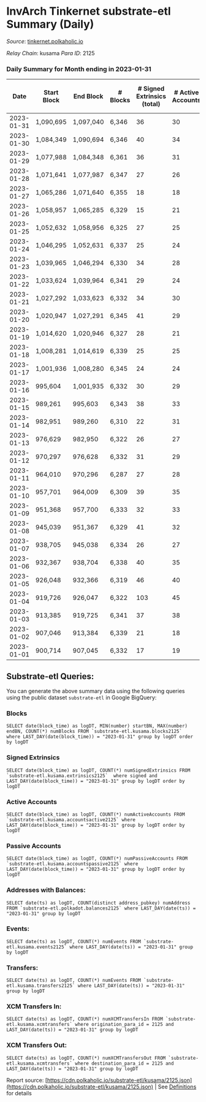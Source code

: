 # InvArch Tinkernet substrate-etl Summary (Daily)

_Source_: [tinkernet.polkaholic.io](https://tinkernet.polkaholic.io)

*Relay Chain*: kusama
*Para ID*: 2125



### Daily Summary for Month ending in 2023-01-31


| Date | Start Block | End Block | # Blocks | # Signed Extrinsics (total) | # Active Accounts | # Passive | # New | # Addresses with Balances | # Events | # Transfers | # XCM Transfers In | # XCM Transfers Out | Issues | 
| ---- | ----------- | --------- | -------- | --------------------------- | ----------------- | --------- | ----- | ------------------------- | -------- | ----------- | ------------------ | ------------------- | ------ |
| 2023-01-31 | 1,090,695 | 1,097,040 | 6,346 | 36 | 30 | 4 | 1 | 1,861 | 13,745 | 778  | 2  | 11  |  |
| 2023-01-30 | 1,084,349 | 1,090,694 | 6,346 | 40 | 34 | 3 |  | 1,860 | 13,879 | 883  | 1  | 17  |  |
| 2023-01-29 | 1,077,988 | 1,084,348 | 6,361 | 36 | 31 | 3 |  | 1,860 | 13,663 | 666  | 1  | 14  |  |
| 2023-01-28 | 1,071,641 | 1,077,987 | 6,347 | 27 | 26 | 3 | 1 | 1,860 | 13,494 | 590  | 3  | 6  |  |
| 2023-01-27 | 1,065,286 | 1,071,640 | 6,355 | 18 | 18 | 3 |  | 1,859 | 13,288 | 441  | 1  | 4  |  |
| 2023-01-26 | 1,058,957 | 1,065,285 | 6,329 | 15 | 21 | 2 |  | 1,859 | 13,145 | 360  | 6  | 1  |  |
| 2023-01-25 | 1,052,632 | 1,058,956 | 6,325 | 27 | 25 | 3 |  | 1,859 | 13,425 | 574  |   | 8  |  |
| 2023-01-24 | 1,046,295 | 1,052,631 | 6,337 | 25 | 24 | 3 |  | 1,859 | 13,322 | 465  |   | 5  |  |
| 2023-01-23 | 1,039,965 | 1,046,294 | 6,330 | 34 | 28 | 3 | 1 | 1,859 | 13,531 | 627  |   | 5  |  |
| 2023-01-22 | 1,033,624 | 1,039,964 | 6,341 | 29 | 24 | 3 |  | 1,858 | 13,598 | 690  | 2  | 13  |  |
| 2023-01-21 | 1,027,292 | 1,033,623 | 6,332 | 34 | 30 | 3 | 1 | 1,858 | 13,635 | 717  | 2  | 7  |  |
| 2023-01-20 | 1,020,947 | 1,027,291 | 6,345 | 41 | 29 | 3 | 1 | 1,857 | 13,816 | 818  | 3  | 12  |  |
| 2023-01-19 | 1,014,620 | 1,020,946 | 6,327 | 28 | 21 | 2 |  | 1,856 | 13,363 | 503  | 2  | 5  |  |
| 2023-01-18 | 1,008,281 | 1,014,619 | 6,339 | 25 | 25 | 3 |  | 1,856 | 13,451 | 588  | 1  | 5  |  |
| 2023-01-17 | 1,001,936 | 1,008,280 | 6,345 | 24 | 24 | 3 | 1 | 1,856 | 13,474 | 597  | 3  | 5  |  |
| 2023-01-16 | 995,604 | 1,001,935 | 6,332 | 30 | 29 | 3 |  | 1,855 | 13,640 | 685  | 22  | 10  |  |
| 2023-01-15 | 989,261 | 995,603 | 6,343 | 38 | 33 | 2 |  | 1,855 | 13,864 | 897  | 1  | 9  |  |
| 2023-01-14 | 982,951 | 989,260 | 6,310 | 22 | 31 | 1 |  | 1,855 | 13,349 | 570  |   |   |  |
| 2023-01-13 | 976,629 | 982,950 | 6,322 | 26 | 27 | 2 |  | 1,855 | 13,492 | 651  |   | 7  |  |
| 2023-01-12 | 970,297 | 976,628 | 6,332 | 31 | 29 | 2 | 2 | 1,856 | 13,642 | 711  | 10  | 10  |  |
| 2023-01-11 | 964,010 | 970,296 | 6,287 | 27 | 28 | 2 | 1 | 1,854 | 13,495 | 707  | 3  | 8  |  |
| 2023-01-10 | 957,701 | 964,009 | 6,309 | 39 | 35 | 2 |  | 1,853 | 13,502 | 608  | 2  | 5  |  |
| 2023-01-09 | 951,368 | 957,700 | 6,333 | 32 | 33 | 17 | 3 | 1,853 | 13,892 | 873  | 4  | 10  |  |
| 2023-01-08 | 945,039 | 951,367 | 6,329 | 41 | 32 | 4 | 2 | 1,850 | 13,981 | 1,010  | 2  | 14  |  |
| 2023-01-07 | 938,705 | 945,038 | 6,334 | 26 | 27 | 2 |  | 1,848 | 13,508 | 633  | 4  | 7  |  |
| 2023-01-06 | 932,367 | 938,704 | 6,338 | 40 | 35 | 3 | 1 | 1,848 | 13,929 | 951  | 1  | 13  |  |
| 2023-01-05 | 926,048 | 932,366 | 6,319 | 46 | 40 | 2 | 3 | 1,847 | 14,028 | 1,019  | 9  | 11  |  |
| 2023-01-04 | 919,726 | 926,047 | 6,322 | 103 | 45 | 29 | 16 | 1,844 | 14,809 | 1,371  | 8  | 14  |  |
| 2023-01-03 | 913,385 | 919,725 | 6,341 | 37 | 38 | 3 | 1 | 1,829 | 13,829 | 852  | 7  | 8  |  |
| 2023-01-02 | 907,046 | 913,384 | 6,339 | 21 | 18 | 271 | 19 | 1,828 | 15,116 | 951  | 8  | 2  |  |
| 2023-01-01 | 900,714 | 907,045 | 6,332 | 17 | 19 | 3 | 1 | 1,809 | 13,202 | 394  | 5  | 7  |  |

## Substrate-etl Queries:
You can generate the above summary data using the following queries using the public dataset `substrate-etl` in Google BigQuery:


### Blocks
```
SELECT date(block_time) as logDT, MIN(number) startBN, MAX(number) endBN, COUNT(*) numBlocks FROM `substrate-etl.kusama.blocks2125`  where LAST_DAY(date(block_time)) = "2023-01-31" group by logDT order by logDT
```


### Signed Extrinsics
```
SELECT date(block_time) as logDT, COUNT(*) numSignedExtrinsics FROM `substrate-etl.kusama.extrinsics2125`  where signed and LAST_DAY(date(block_time)) = "2023-01-31" group by logDT order by logDT
```


### Active Accounts
```
SELECT date(block_time) as logDT, COUNT(*) numActiveAccounts FROM `substrate-etl.kusama.accountsactive2125` where LAST_DAY(date(block_time)) = "2023-01-31" group by logDT order by logDT
```


### Passive Accounts
```
SELECT date(block_time) as logDT, COUNT(*) numPassiveAccounts FROM `substrate-etl.kusama.accountspassive2125` where LAST_DAY(date(block_time)) = "2023-01-31" group by logDT order by logDT
```


### Addresses with Balances:
```
SELECT date(ts) as logDT, COUNT(distinct address_pubkey) numAddress FROM `substrate-etl.polkadot.balances2125` where LAST_DAY(date(ts)) = "2023-01-31" group by logDT
```


### Events:
```
SELECT date(ts) as logDT, COUNT(*) numEvents FROM `substrate-etl.kusama.events2125` where LAST_DAY(date(ts)) = "2023-01-31" group by logDT
```


### Transfers:
```
SELECT date(ts) as logDT, COUNT(*) numEvents FROM `substrate-etl.kusama.transfers2125` where LAST_DAY(date(ts)) = "2023-01-31" group by logDT
```


### XCM Transfers In:
```
SELECT date(ts) as logDT, COUNT(*) numXCMTransfersIn FROM `substrate-etl.kusama.xcmtransfers` where origination_para_id = 2125 and LAST_DAY(date(ts)) = "2023-01-31" group by logDT
```


### XCM Transfers Out:
```
SELECT date(ts) as logDT, COUNT(*) numXCMTransfersOut FROM `substrate-etl.kusama.xcmtransfers` where destination_para_id = 2125 and LAST_DAY(date(ts)) = "2023-01-31" group by logDT
```



Report source: [https://cdn.polkaholic.io/substrate-etl/kusama/2125.json](https://cdn.polkaholic.io/substrate-etl/kusama/2125.json) | See [Definitions](/DEFINITIONS.md) for details
